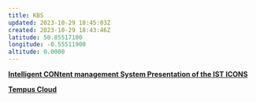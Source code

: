 ```yaml
---
title: KBS
updated: 2023-10-29 18:45:03Z
created: 2023-10-29 18:43:46Z
latitude: 50.85517100
longitude: -0.55511900
altitude: 0.0000
---
```


[**Intelligent CONtent management System Presentation of the IST ICONS**](https://www.semanticscholar.org/paper/Intelligent-CONtent-management-System-Presentation-Staniszkis-Nowicki/741eca21ffd47e50dcd241c6b62c4985fe0e5400)

[**Tempus Cloud**](https://tempus.readthedocs.io/en/latest/index.html)